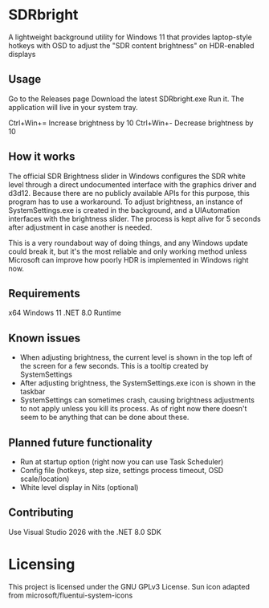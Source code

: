 # SDRbright
A lightweight background utility for Windows 11 that provides laptop-style hotkeys with OSD to adjust the "SDR content brightness" on HDR-enabled displays

## Usage
Go to the Releases page
Download the latest SDRbright.exe
Run it. The application will live in your system tray.

Ctrl+Win+= Increase brightness by 10
Ctrl+Win+- Decrease brightness by 10

## How it works
The official SDR Brightness slider in Windows configures the SDR white level through a direct undocumented interface with the graphics driver and d3d12. Because there are no publicly available APIs for this purpose, this program has to use a workaround.
To adjust brightness, an instance of SystemSettings.exe is created in the background, and a UIAutomation interfaces with the brightness slider. The process is kept alive for 5 seconds after adjustment in case another is needed.

This is a very roundabout way of doing things, and any Windows update could break it, but it's the most reliable and only working method unless Microsoft can improve how poorly HDR is implemented in Windows right now.

## Requirements
x64 Windows 11
.NET 8.0 Runtime

## Known issues
- When adjusting brightness, the current level is shown in the top left of the screen for a few seconds. This is a tooltip created by SystemSettings
- After adjusting brightness, the SystemSettings.exe icon is shown in the taskbar
- SystemSettings can sometimes crash, causing brightness adjustments to not apply unless you kill its process.
As of right now there doesn't seem to be anything that can be done about these.

## Planned future functionality
- Run at startup option (right now you can use Task Scheduler)
- Config file (hotkeys, step size, settings process timeout, OSD scale/location)
- White level display in Nits (optional)

## Contributing
Use Visual Studio 2026 with the .NET 8.0 SDK

# Licensing
This project is licensed under the GNU GPLv3 License.
Sun icon adapted from microsoft/fluentui-system-icons
